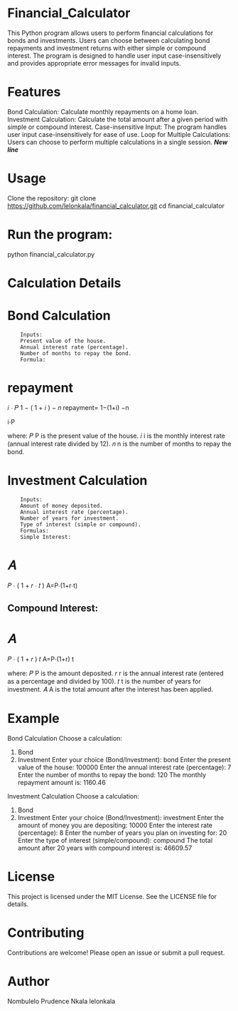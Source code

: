 # Financial_Calculator
This Python program allows users to perform financial calculations for bonds and investments. Users can choose between calculating bond repayments and investment returns with either simple or compound interest. The program is designed to handle user input case-insensitively and provides appropriate error messages for invalid inputs.

# Features
Bond Calculation: Calculate monthly repayments on a home loan.
Investment Calculation: Calculate the total amount after a given period with simple or compound interest.
Case-insensitive Input: The program handles user input case-insensitively for ease of use.
Loop for Multiple Calculations: Users can choose to perform multiple calculations in a single session.
***New line***

# Usage
Clone the repository:
git clone https://github.com/lelonkala/financial_calculator.git
cd financial_calculator
# Run the program:
python financial_calculator.py

# Calculation Details
 # Bond Calculation
        Inputs:
        Present value of the house.
        Annual interest rate (percentage).
        Number of months to repay the bond.
        Formula:
repayment
=
𝑖
⋅
𝑃
1
−
(
1
+
𝑖
)
−
𝑛
repayment= 
1−(1+i) 
−n
 
i⋅P

 

where:
𝑃
P is the present value of the house.
𝑖
i is the monthly interest rate (annual interest rate divided by 12).
𝑛
n is the number of months to repay the bond.


 # Investment Calculation
        Inputs:
        Amount of money deposited.
        Annual interest rate (percentage).
        Number of years for investment.
        Type of interest (simple or compound).
        Formulas:
        Simple Interest:
𝐴
=
𝑃
⋅
(
1
+
𝑟
⋅
𝑡
)
A=P⋅(1+r⋅t)
## Compound Interest:
𝐴
=
𝑃
⋅
(
1
+
𝑟
)
𝑡
A=P⋅(1+r) 
t
 
where:
𝑃
P is the amount deposited.
𝑟
r is the annual interest rate (entered as a percentage and divided by 100).
𝑡
t is the number of years for investment.
𝐴
A is the total amount after the interest has been applied.
# Example
Bond Calculation
Choose a calculation:
1. Bond
2. Investment
Enter your choice (Bond/Investment): bond
Enter the present value of the house: 100000
Enter the annual interest rate (percentage): 7
Enter the number of months to repay the bond: 120
The monthly repayment amount is: 1160.46

Investment Calculation
Choose a calculation:
1. Bond
2. Investment
Enter your choice (Bond/Investment): investment
Enter the amount of money you are depositing: 10000
Enter the interest rate (percentage): 8
Enter the number of years you plan on investing for: 20
Enter the type of interest (simple/compound): compound
The total amount after 20 years with compound interest is: 46609.57

# License
This project is licensed under the MIT License. See the LICENSE file for details.

# Contributing
Contributions are welcome! Please open an issue or submit a pull request.

# Author
Nombulelo Prudence Nkala
lelonkala
